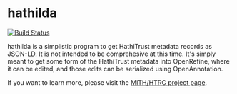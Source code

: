 # hathilda

[![Build Status](https://travis-ci.org/umd_mith/hathilda.svg)](http://travis-ci.org/umd_mith/hathilda)

hathilda is a simplistic program to get HathiTrust metadata records as JSON-LD.
It is not intended to be comprehesive at this time. It's simply meant to 
get some form of the HathiTrust metadata into OpenRefine, where it can be
edited, and those edits can be serialized using OpenAnnotation.

If you want to learn more, please visit the 
[MITH/HTRC project page](http://mith.umd.edu/tag/htrc/).

